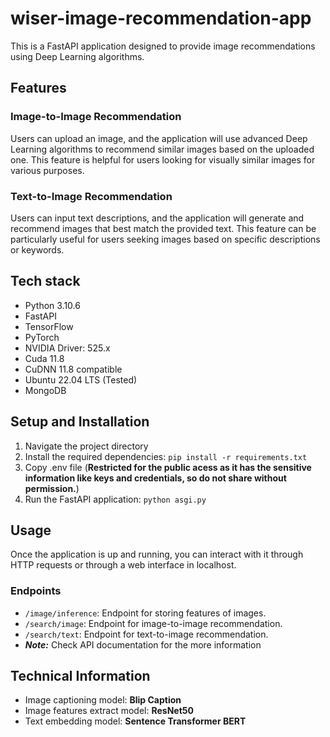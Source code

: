 # wiser-image-recommendation-app
This is a FastAPI application designed to provide image recommendations using Deep Learning algorithms.

## Features
### Image-to-Image Recommendation
Users can upload an image, and the application will use advanced Deep Learning algorithms to recommend similar images based on the uploaded one. This feature is helpful for users looking for visually similar images for various purposes.

### Text-to-Image Recommendation
Users can input text descriptions, and the application will generate and recommend images that best match the provided text. This feature can be particularly useful for users seeking images based on specific descriptions or keywords.

## Tech stack
- Python 3.10.6
- FastAPI
- TensorFlow
- PyTorch
- NVIDIA Driver: 525.x
- Cuda 11.8
- CuDNN 11.8 compatible
- Ubuntu 22.04 LTS (Tested)
- MongoDB

## Setup and Installation
 1) Navigate the project directory
 2) Install the required dependencies: ```pip install -r requirements.txt```
 3) Copy .env file (**Restricted for the public acess as it has the sensitive information like keys and credentials, so do not share without permission.**)
 4) Run the FastAPI application: ```python asgi.py```

## Usage
Once the application is up and running, you can interact with it through HTTP requests or through a web interface in localhost.

### Endpoints
- `/image/inference`: Endpoint for storing features of images.
- `/search/image`: Endpoint for image-to-image recommendation.
- `/search/text`: Endpoint for text-to-image recommendation.
- ***Note:*** Check API documentation for the more information

## Technical Information
- Image captioning model: **Blip Caption**
- Image features extract model: **ResNet50**
- Text embedding model: **Sentence Transformer BERT**